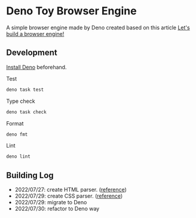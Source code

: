 # Deno Toy Browser Engine

A simple browser engine made by Deno created based on this article
[Let's build a browser engine!](https://limpet.net/mbrubeck/2014/08/08/toy-layout-engine-1.html)

## Development

[Install Deno](https://deno.land/manual/getting_started/installation)
beforehand.

Test

```bash
deno task test
```

Type check

```bash
deno task check
```

Format

```bash
deno fmt
```

Lint

```bash
deno lint
```

## Building Log

- 2022/07/27: create HTML parser.
  ([reference](https://limpet.net/mbrubeck/2014/08/11/toy-layout-engine-2.html))
- 2022/07/29: create CSS parser.
  ([reference](https://limpet.net/mbrubeck/2014/08/11/toy-layout-engine-3.html))
- 2022/07/29: migrate to Deno
- 2022/07/30: refactor to Deno way
